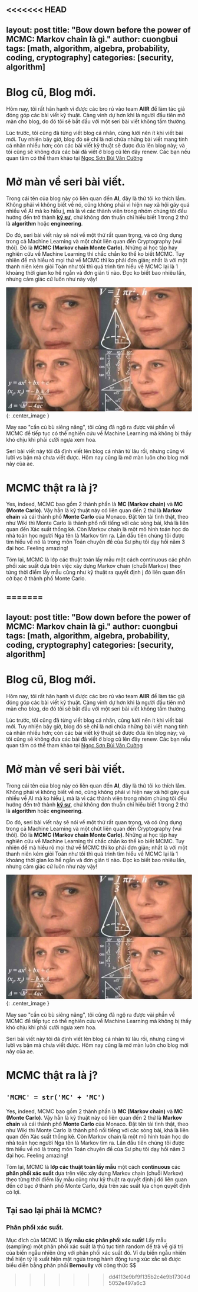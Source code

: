 <<<<<<< HEAD
---
layout: post
title: "Bow down before the power of MCMC: Markov chain là gì."
author: cuongbui
tags: [math, algorithm, algebra, probability, coding, cryptography]
categories: [security, algorithm]
---

# Blog cũ, Blog mới.
Hôm nay, tôi rất hân hạnh vì được các bro rủ vào team **AIIR** để làm tác giả đóng góp các bài viết kỹ thuật.
Càng vinh dự hơn khi là người đầu tiên mở màn cho blog, do đó tôi sẽ bắt đầu với một seri bài viết không tầm thường.

Lúc trước, tôi cũng đã từng viết blog cá nhân, cũng lười nên ít khi viết bài mới. Tuy nhiên bây giờ, blog đó sẽ chỉ là nơi 
chứa những bài viết mang tính cá nhân nhiều hơn; còn các bài viết kỹ thuật sẽ được đưa lên blog này; và tôi cũng sẽ không
đưa các bài đã viết ở blog cũ lên đây renew. Các bạn nếu quan tâm có thể tham khảo tại [Ngọc Sơn Bùi Văn Cường](https://nsbvc.blogspot.com/)

# Mở màn về seri bài viết.
Trong cái tên của blog này có liên quan đến **AI**, đây là thứ tôi ko thích lắm. Không phải vì không biết về nó, cũng không 
phải vì hiện nay xã hội gáy quá nhiều về AI mà ko hiểu j, mà là vì các thành viên trong nhóm chúng tôi đều hướng đến trở thành
**[kỹ sư](https://nsbvc.blogspot.com/2019/09/ky-su-la-bac-thay-ky-thuat-ko-phai-la.html)**, chứ không đơn thuần chỉ hiểu 
biết 1 trong 2 thứ là **algorithm** hoặc **engineering**.

Do đó, seri bài viết này sẽ nói về một thứ rất quan trọng, và có ứng dụng trong cả Machine Learning và một chút liên quan 
đến Cryptography (vui thôi). Đó là **MCMC (Markov chain Monte Carlo)**. Những ai học tập hay nghiên cứu về Machine Learning thì
chắc chắn ko thể ko biết MCMC. Tuy nhiên để mà hiểu rõ mọi thứ về MCMC thì ko phải đơn giản; nhất là với một thanh niên kém 
giỏi Toán như tôi thì quá trình tìm hiểu về MCMC lại là 1 khoảng thời gian ko hề ngắn và đơn giản tí nào. Đọc ko biết bao 
nhiêu lần, nhưng cảm giác cứ luôn như này vậy!

![Thinking](/assets/img/posts/cuongbui/suynghi.jpg){: .center_image }


May sao "cần cù bù siêng năng", tôi cũng đã ngộ ra được vài phần về MCMC để tiếp tục có thể nghiên cứu về Machine Learning 
mà không bị thấy khó chịu khi phải cưỡi ngựa xem hoa.

Seri bài viết này tôi đã định viết lên blog cá nhân từ lâu rồi, nhưng cũng vì lười vs bận mà chưa viết được. Hôm nay cũng là 
mở màn luôn cho blog mới này của ae.

# MCMC thật ra là j?
Yes, indeed, MCMC bao gồm 2 thành phần là **MC (Markov chain)** và **MC (Monte Carlo)**. Vậy hẳn là kỹ thuật này có liên quan 
đến 2 thứ là **Markov chain** và cái thành phố **Monte Carlo** của Monaco. Đặt tên tài tình thật, theo như Wiki thì Monte Carlo 
là thành phố nổi tiếng với các sòng bài, khá là liên quan đến Xác suất thống kê. Còn Markov chain là một mô hình toán học 
do nhà toán học người Nga tên là Markov tìm ra. Lần đầu tiên chúng tôi được tìm hiểu về nó là trong môn Toán chuyên đề của 
Sư phụ tôi dạy hồi năm 3 đại học. Feeling amazing!

Tóm lại, MCMC là lớp các thuật toán lấy mẫu một cách continuous các phân phối xác suất dựa trên việc xây dựng Markov chain 
(chuỗi Markov) theo từng thời điểm lấy mẫu cũng như kỹ thuật ra quyết định j đó liên quan đến cờ bạc ở thành phố Monte Carlo. 

=======
---
layout: post
title: "Bow down before the power of MCMC: Markov chain là gì."
author: cuongbui
tags: [math, algorithm, algebra, probability, coding, cryptography]
categories: [security, algorithm]
---

# Blog cũ, Blog mới.
Hôm nay, tôi rất hân hạnh vì được các bro rủ vào team **AIIR** để làm tác giả đóng góp các bài viết kỹ thuật.
Càng vinh dự hơn khi là người đầu tiên mở màn cho blog, do đó tôi sẽ bắt đầu với một seri bài viết không tầm thường.

Lúc trước, tôi cũng đã từng viết blog cá nhân, cũng lười nên ít khi viết bài mới. Tuy nhiên bây giờ, blog đó sẽ chỉ là nơi 
chứa những bài viết mang tính cá nhân nhiều hơn; còn các bài viết kỹ thuật sẽ được đưa lên blog này; và tôi cũng sẽ không
đưa các bài đã viết ở blog cũ lên đây renew. Các bạn nếu quan tâm có thể tham khảo tại [Ngọc Sơn Bùi Văn Cường](https://nsbvc.blogspot.com/)

# Mở màn về seri bài viết.
Trong cái tên của blog này có liên quan đến **AI**, đây là thứ tôi ko thích lắm. Không phải vì không biết về nó, cũng không 
phải vì hiện nay xã hội gáy quá nhiều về AI mà ko hiểu j, mà là vì các thành viên trong nhóm chúng tôi đều hướng đến trở thành
**[kỹ sư](https://nsbvc.blogspot.com/2019/09/ky-su-la-bac-thay-ky-thuat-ko-phai-la.html)**, chứ không đơn thuần chỉ hiểu 
biết 1 trong 2 thứ là **algorithm** hoặc **engineering**.

Do đó, seri bài viết này sẽ nói về một thứ rất quan trọng, và có ứng dụng trong cả Machine Learning và một chút liên quan 
đến Cryptography (vui thôi). Đó là **MCMC (Markov chain Monte Carlo)**. Những ai học tập hay nghiên cứu về Machine Learning thì
chắc chắn ko thể ko biết MCMC. Tuy nhiên để mà hiểu rõ mọi thứ về MCMC thì ko phải đơn giản; nhất là với một thanh niên kém 
giỏi Toán như tôi thì quá trình tìm hiểu về MCMC lại là 1 khoảng thời gian ko hề ngắn và đơn giản tí nào. Đọc ko biết bao 
nhiêu lần, nhưng cảm giác cứ luôn như này vậy!

![Thinking](/assets/img/posts/cuongbui/suynghi.jpg){: .center_image }

May sao "cần cù bù siêng năng", tôi cũng đã ngộ ra được vài phần về MCMC để tiếp tục có thể nghiên cứu về Machine Learning 
mà không bị thấy khó chịu khi phải cưỡi ngựa xem hoa.

Seri bài viết này tôi đã định viết lên blog cá nhân từ lâu rồi, nhưng cũng vì lười vs bận mà chưa viết được. Hôm nay cũng là 
mở màn luôn cho blog mới này của ae.

# MCMC thật ra là j?
## ```'MCMC' = str('MC' + 'MC')```
Yes, indeed, MCMC bao gồm 2 thành phần là **MC (Markov chain)** và **MC (Monte Carlo)**. Vậy hẳn là kỹ thuật này có liên quan 
đến 2 thứ là **Markov chain** và cái thành phố **Monte Carlo** của Monaco. Đặt tên tài tình thật, theo như Wiki thì Monte Carlo 
là thành phố nổi tiếng với các sòng bài, khá là liên quan đến Xác suất thống kê. Còn Markov chain là một mô hình toán học 
do nhà toán học người Nga tên là Markov tìm ra. Lần đầu tiên chúng tôi được tìm hiểu về nó là trong môn Toán chuyên đề của 
Sư phụ tôi dạy hồi năm 3 đại học. Feeling amazing!

Tóm lại, MCMC là **lớp các thuật toán lấy mẫu** một cách **continuous** các **phân phối xác suất** dựa trên việc xây dựng Markov chain 
(chuỗi Markov) theo từng thời điểm lấy mẫu cũng như kỹ thuật ra quyết định j đó liên quan đến cờ bạc ở thành phố Monte Carlo, 
dựa trên xác suất lựa chọn quyết định có lợi.

## Tại sao lại phải là MCMC?
### Phân phối xác suất.
Mục đích của MCMC là **lấy mẫu các phân phối xác suất**! Lấy mẫu (sampling) một phân phối xác suất là thủ tục tính random 
để trả về giá trị của biến ngẫu nhiên ứng với phân phối xác suất đó. Ví dụ biến ngẫu nhiên thể hiện tỷ lệ xuất hiện mặt ngửa 
trong hành động tung xúc xắc sẽ được biểu diễn bằng phân phối **Bernoully** với công thức $$
>>>>>>> dd4113e9bf9f135b2c4e9b17304d5052e497a6c3
